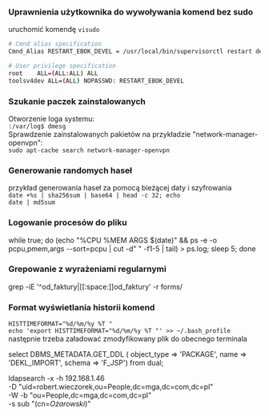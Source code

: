 ### Uprawnienia użytkownika do wywoływania komend bez sudo
uruchomić komendę `visudo`
```bash
# Cmnd alias specification
Cmnd_Alias RESTART_EBOK_DEVEL = /usr/local/bin/supervisorctl restart dev\:toolsv4gunicorn_dev

# User privilege specification
root    ALL=(ALL:ALL) ALL
toolsv4dev ALL=(ALL) NOPASSWD: RESTART_EBOK_DEVEL
```
### Szukanie paczek zainstalowanych
Otworzenie loga systemu:  
`:/var/log$ dmesg`  
Sprawdzenie zainstalowanych pakietów na przykładzie "network-manager-openvpn":  
`sudo apt-cache search network-manager-openvpn`

### Generowanie randomych haseł

przykład generowania haseł za pomocą bieżącej daty i szyfrowania  
`date +%s | sha256sum | base64 | head -c 32; echo`  
`date | md5sum`

### Logowanie procesów do pliku

while true; do \(echo "%CPU %MEM ARGS $\(date\)" && ps -e -o pcpu,pmem,args --sort=pcpu \| cut -d" " -f1-5 \| tail\) &gt; ps.log; sleep 5; done

### Grepowanie z wyrażeniami regularnymi

grep -iE '^od\_faktury\|\[\[:space:\]\]od\_faktury' -r forms/

### Format wyświetlania historii komend

`HISTTIMEFORMAT="%d/%m/%y %T "`  
 `echo 'export HISTTIMEFORMAT="%d/%m/%y %T "' >> ~/.bash_profile`  
 następnie trzeba załadować zmodyfikowany plik do obecnego terminala





select DBMS_METADATA.GET_DDL (
object_type     => 'PACKAGE',
name            => 'DEKL_IMPORT',
schema          => 'F_JSP')
from dual;

ldapsearch -x -h 192.168.1.46  \
-D "uid=robert.wieczorek,ou=People,dc=mga,dc=com,dc=pl" \
-W     -b "ou=People,dc=mga,dc=com,dc=pl"  \
-s sub "(cn=*Ożarowski*)"